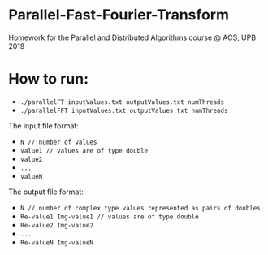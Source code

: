 # Parallel-Fast-Fourier-Transform
Homework for the Parallel and Distributed Algorithms course @ ACS, UPB 2019

# How to run:

- `./parallelFT inputValues.txt outputValues.txt numThreads`
- `./parallelFFT inputValues.txt outputValues.txt numThreads`

The input file format:

- `N // number of values`
- `value1 // values are of type double`
- `value2`
- `...`
- `valueN`

The output file format:

- `N // number of complex type values represented as pairs of doubles`
- `Re-value1 Img-value1 // values are of type double`
- `Re-value2 Img-value2`
- `...`
- `Re-valueN Img-valueN`
